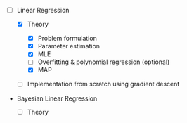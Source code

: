 - [ ] Linear Regression
    - [X] Theory
        - [X] Problem formulation
        - [X] Parameter estimation
        - [X] MLE
        - [ ] Overfitting & polynomial regression (optional)
        - [X] MAP
    - [ ] Implementation from scratch using gradient descent


- Bayesian Linear Regression
    - [ ] Theory

